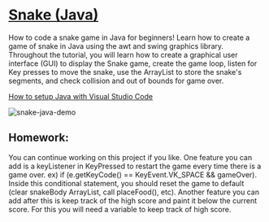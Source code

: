 # [Snake (Java)](https://youtu.be/Y62MJny9LHg)

How to code a snake game in Java for beginners! Learn how to create a game of snake in Java using the awt and swing graphics library. Throughout the tutorial, you will learn how to create a graphical user interface (GUI) to display the Snake game, create the game loop, listen for Key presses to move the snake, use the ArrayList to store the snake's segments, and check collision and out of bounds for game over.

[How to setup Java with Visual Studio Code](https://youtu.be/BB0gZFpukJU)

![snake-java-demo](https://github.com/ImKennyYip/snake-java/assets/78777681/047a8e7c-1f8e-4059-af08-5dd0197f7543)

## Homework:
You can continue working on this project if you like. One feature you can add is a keyListener in KeyPressed to restart the game every time there is a game over. ex) if (e.getKeyCode() == KeyEvent.VK_SPACE && gameOver). Inside this conditional statement, you should reset the game to default (clear snakeBody ArrayList, call placeFood(), etc). Another feature you can add after this is keep track of the high score and paint it below the current score. For this you will need a variable to keep track of high score.
